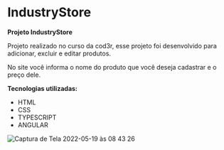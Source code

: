 # IndustryStore

**Projeto IndustryStore**

Projeto realizado no curso da cod3r, esse projeto foi desenvolvido para adicionar, excluir e editar produtos.

No site você informa o nome do produto que você deseja cadastrar e o preço dele. 

**Tecnologias utilizadas:**
<ul>
  <li>HTML</li>
<li>CSS</li>
<li>TYPESCRIPT</li>
<li>ANGULAR</li>
</ul>

![Captura de Tela 2022-05-19 às 08 43 26](https://user-images.githubusercontent.com/56140199/169285867-e0773e0f-b295-4f01-95b3-e87ea185c0d2.png)
